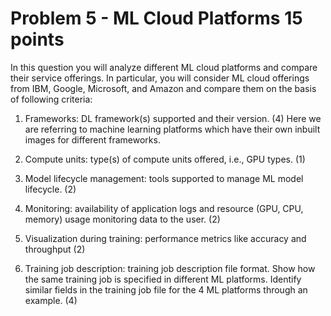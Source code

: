 # Problem 5 - ML Cloud Platforms 15 points

In this question you will analyze different ML cloud platforms and compare their service offerings. In particular, you will consider ML cloud offerings from IBM, Google, Microsoft, and Amazon and compare them on the basis of following criteria:

1. Frameworks: DL framework(s) supported and their version. (4)
Here we are referring to machine learning platforms which have their own inbuilt images for different frameworks.

2. Compute units: type(s) of compute units offered, i.e., GPU types. (1)

3. Model lifecycle management: tools supported to manage ML model lifecycle. (2)

4. Monitoring: availability of application logs and resource (GPU, CPU, memory) usage monitoring data to the user. (2)

5. Visualization during training: performance metrics like accuracy and throughput (2)

6. Training job description: training job description file format. Show how the same training job is specified in different ML platforms. Identify similar fields in the training job file for the 4 ML platforms through an example. (4)
